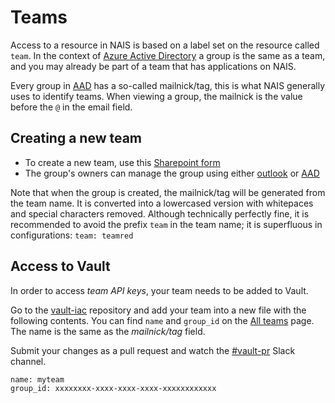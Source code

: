 # Teams

Access to a resource in NAIS is based on a label set on the resource called `team`. In the context of [Azure Active
Directory][AAD] a group is the same as a team, and you may already be part of a team that has applications on NAIS.

Every group in [AAD] has a so-called mailnick/tag, this is what NAIS generally uses to identify teams. When viewing
a group, the mailnick is the value before the `@` in the email field.

## Creating a new team

* To create a new team, use this [Sharepoint form]
* The group's owners can manage the group using either [outlook] or [AAD]

Note that when the group is created, the mailnick/tag will be generated from the team name. It is converted into
a lowercased version with whitepaces and special characters removed. Although technically perfectly fine, it is
recommended to avoid the prefix `team` in the team name; it is superfluous in configurations: `team: teamred`

## Access to Vault

In order to access _team API keys_, your team needs to be added to Vault.

Go to the [vault-iac] repository and add your team into a new file with the following contents.
You can find `name` and `group_id` on the [All teams] page. The name is the same as the _mailnick/tag_ field.

Submit your changes as a pull request and watch the [#vault-pr] Slack channel.

```
name: myteam
group_id: xxxxxxxx-xxxx-xxxx-xxxx-xxxxxxxxxxxx
```


[AAD]: https://aad.portal.azure.com/#blade/Microsoft_AAD_IAM/GroupsManagementMenuBlade/AllGroups

[outlook]: https://outlook.office365.com/owa

[Sharepoint form]: https://navno.sharepoint.com/sites/Bestillinger/

[All teams]: https://navno.sharepoint.com/sites/Bestillinger/Lists/Nytt%20Team/AllItems.aspx

[#nais]: https://nav-it.slack.com/messages/C5KUST8N6

[#vault-pr]: https://nav-it.slack.com/archives/CQFTZBUFN

[vault-iac]: https://github.com/navikt/vault-iac/tree/master/terraform/teams
